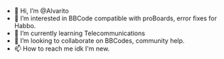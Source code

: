 - 👋 Hi, I’m @Alvarito
- 👀 I’m interested in BBCode compatible with proBoards, error fixes for Habbo.
- 🌱 I’m currently learning Telecommunications
- 💞️ I’m looking to collaborate on BBCodes, community help.
- 📫 How to reach me idk I'm new.

<!---
Alvarito0/Alvarito0 is a ✨ special ✨ repository because its `README.md` (this file) appears on your GitHub profile.
You can click the Preview link to take a look at your changes.
--->
